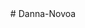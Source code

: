 <div id="header" align ="center">
  <ing src="https://media.giphy.com/media/pAoAkPVUb3Mg8/giphy.gif"widt=280/>
<aling="center"> # Danna-Novoa
